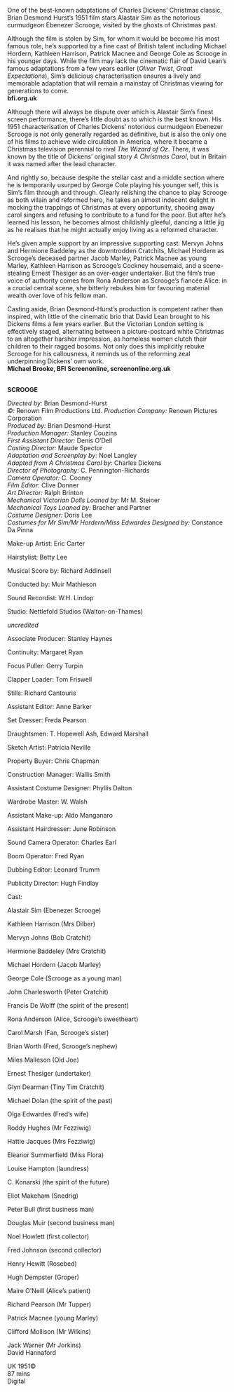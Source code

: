 



One of the best-known adaptations of Charles Dickens’ Christmas classic, Brian Desmond Hurst’s 1951 film stars Alastair Sim as the notorious curmudgeon Ebenezer Scrooge, visited by the ghosts of Christmas past.

Although the film is stolen by Sim, for whom it would be become his most famous role, he’s supported by a fine cast of British talent including Michael Hordern, Kathleen Harrison, Patrick Macnee and George Cole as Scrooge in his younger days. While the film may lack the cinematic flair of David Lean’s famous adaptations from a few years earlier (_Oliver Twist_, _Great Expectations_), Sim’s delicious characterisation ensures a lively and memorable adaptation that will remain a mainstay of Christmas viewing for generations to come.  
**bfi.org.uk**  

Although there will always be dispute over which is Alastair Sim’s finest screen performance, there’s little doubt as to which is the best known. His 1951 characterisation of Charles Dickens’ notorious curmudgeon Ebenezer Scrooge is not only generally regarded as definitive, but is also the only one of his films to achieve wide circulation in America, where it became a Christmas television perennial to rival _The Wizard of Oz_. There, it was known by the title of Dickens’ original story _A Christmas Carol_, but in Britain it was named after the lead character.

And rightly so, because despite the stellar cast and a middle section where he is temporarily usurped by George Cole playing his younger self, this is Sim’s film through and through. Clearly relishing the chance to play Scrooge as both villain and reformed hero, he takes an almost indecent delight in mocking the trappings of Christmas at every opportunity, shooing away carol singers and refusing to contribute to a fund for the poor. But after he’s learned his lesson, he becomes almost childishly gleeful, dancing a little jig as he realises that he might actually enjoy living as a reformed character.

He’s given ample support by an impressive supporting cast: Mervyn Johns and Hermione Baddeley as the downtrodden Cratchits, Michael Hordern as Scrooge’s deceased partner Jacob Marley, Patrick Macnee as young Marley, Kathleen Harrison as Scrooge’s Cockney housemaid, and a scene-stealing Ernest Thesiger as an over-eager undertaker. But the film’s true voice of authority comes from Rona Anderson as Scrooge’s fiancée Alice: in a crucial central scene, she bitterly rebukes him for favouring material wealth over love of his fellow man.

Casting aside, Brian Desmond-Hurst’s production is competent rather than inspired, with little of the cinematic brio that David Lean brought to his Dickens films a few years earlier. But the Victorian London setting is effectively staged, alternating between a picture-postcard white Christmas to an altogether harsher impression, as homeless women clutch their children to their ragged bosoms. Not only does this implicitly rebuke Scrooge for his callousness, it reminds us of the reforming zeal underpinning Dickens’ own work.  
**Michael Brooke, BFI Screenonline, screenonline.org.uk**  
<br>

**SCROOGE**

_Directed by:_ Brian Desmond-Hurst  
_©:_  Renown Film Productions Ltd.
_Production Company:_ Renown Pictures Corporation  
_Produced by:_ Brian Desmond-Hurst  
_Production Manager:_ Stanley Couzins  
_First Assistant Director:_ Denis O’Dell  
_Casting Director:_ Maude Spector  
_Adaptation and Screenplay by:_ Noel Langley  
_Adapted from A Christmas Carol by:_  Charles Dickens  
_Director of Photography:_ C. Pennington-Richards  
_Camera Operator:_ C. Cooney  
_Film Editor:_ Clive Donner  
_Art Director:_ Ralph Brinton  
_Mechanical Victorian Dolls Loaned by:_ Mr M. Steiner  
_Mechanical Toys Loaned by:_ Bracher and Partner  
_Costume Designer:_ Doris Lee  
_Costumes for Mr Sim/Mr Hordern/Miss Edwardes Designed by:_ Constance Da Pinna

Make-up Artist: Eric Carter

Hairstylist: Betty Lee

Musical Score by: Richard Addinsell

Conducted by: Muir Mathieson

Sound Recordist: W.H. Lindop

Studio: Nettlefold Studios (Walton-on-Thames)

_uncredited_

Associate Producer: Stanley Haynes

Continuity: Margaret Ryan

Focus Puller: Gerry Turpin

Clapper Loader: Tom Friswell

Stills: Richard Cantouris

Assistant Editor: Anne Barker

Set Dresser: Freda Pearson

Draughtsmen: T. Hopewell Ash, Edward Marshall

Sketch Artist: Patricia Neville

Property Buyer: Chris Chapman

Construction Manager: Wallis Smith

Assistant Costume Designer: Phyllis Dalton

Wardrobe Master: W. Walsh

Assistant Make-up: Aldo Manganaro

Assistant Hairdresser: June Robinson

Sound Camera Operator: Charles Earl

Boom Operator: Fred Ryan

Dubbing Editor: Leonard Trumm

Publicity Director: Hugh Findlay

Cast:

Alastair Sim (Ebenezer Scrooge)

Kathleen Harrison (Mrs Dilber)

Mervyn Johns (Bob Cratchit)

Hermione Baddeley (Mrs Cratchit)

Michael Hordern (Jacob Marley)

George Cole (Scrooge as a young man)

John Charlesworth (Peter Cratchit)

Francis De Wolff (the spirit of the present)

Rona Anderson (Alice, Scrooge’s sweetheart)

Carol Marsh (Fan, Scrooge’s sister)

Brian Worth (Fred, Scrooge’s nephew)

Miles Malleson (Old Joe)

Ernest Thesiger (undertaker)

Glyn Dearman (Tiny Tim Cratchit)

Michael Dolan (the spirit of the past)

Olga Edwardes (Fred’s wife)

Roddy Hughes (Mr Fezziwig)

Hattie Jacques (Mrs Fezziwig)

Eleanor Summerfield (Miss Flora)

Louise Hampton (laundress)

C. Konarski (the spirit of the future)

Eliot Makeham (Snedrig)

Peter Bull (first business man)

Douglas Muir (second business man)

Noel Howlett (first collector)

Fred Johnson (second collector)

Henry Hewitt (Rosebed)

Hugh Dempster (Groper)

Maire O’Neill (Alice’s patient)

Richard Pearson (Mr Tupper)

Patrick Macnee (young Marley)

Clifford Mollison (Mr Wilkins)

Jack Warner (Mr Jorkins)  
David Hannaford  

UK 1951©  
87 mins  
Digital  
<!--stackedit_data:
eyJoaXN0b3J5IjpbODQ2ODc5NDExXX0=
-->